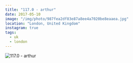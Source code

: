 ```yaml
---
title: "117.0 - arthur"
date: 2017-05-10
image: "/img/photo/987fea2df83e87a8ee4a7020be8eaaea.jpg"
location: "London, United Kingdom"
instagram: true
tags:
  - uk
  - london
---
```


![117.0 - arthur](/img/photo/987fea2df83e87a8ee4a7020be8eaaea.jpg)
